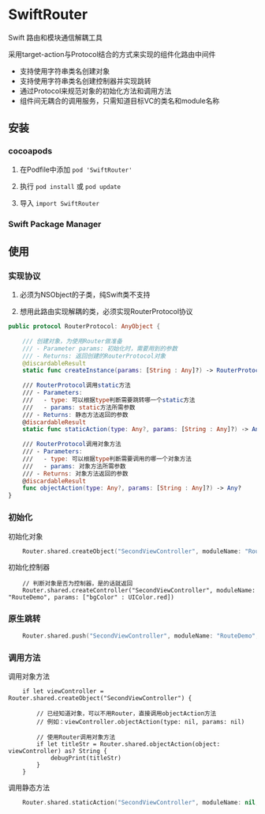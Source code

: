 # SwiftRouter


Swift 路由和模块通信解耦工具

采用target-action与Protocol结合的方式来实现的组件化路由中间件

- 支持使用字符串类名创建对象
- 支持使用字符串类名创建控制器并实现跳转
- 通过Protocol来规范对象的初始化方法和调用方法
- 组件间无耦合的调用服务，只需知道目标VC的类名和module名称

## 安装

### cocoapods

1. 在Podfile中添加 `pod 'SwiftRouter'`

2. 执行 `pod install` 或 `pod update`

3. 导入 `import SwiftRouter`

### Swift Package Manager


## 使用

### 实现协议
1. 必须为NSObject的子类，纯Swift类不支持

2. 想用此路由实现解耦的类，必须实现RouterProtocol协议

```swift
public protocol RouterProtocol: AnyObject {
    
    /// 创建对象，为使用Router做准备
    /// - Parameter params: 初始化时，需要用到的参数
    /// - Returns: 返回创建的RouterProtocol对象
    @discardableResult
    static func createInstance(params: [String : Any]?) -> RouterProtocol
    
    /// RouterProtocol调用static方法
    /// - Parameters:
    ///   - type: 可以根据type判断需要跳转哪一个static方法
    ///   - params: static方法所需参数
    /// - Returns: 静态方法返回的参数
    @discardableResult
    static func staticAction(type: Any?, params: [String : Any]?) -> Any?
    
    /// RouterProtocol调用对象方法
    /// - Parameters:
    ///   - type: 可以根据type判断需要调用的哪一个对象方法
    ///   - params: 对象方法所需参数
    /// - Returns: 对象方法返回的参数
    @discardableResult
    func objectAction(type: Any?, params: [String : Any]?) -> Any?
}

```

### 初始化
初始化对象
```swift
    Router.shared.createObject("SecondViewController", moduleName: "RouteDemo", params: ["bgColor" : UIColor.red])
```

初始化控制器
```swoft
    // 判断对象是否为控制器，是的话就返回
    Router.shared.createController("SecondViewController", moduleName: "RouteDemo", params: ["bgColor" : UIColor.red])
```

### 原生跳转
```swift
    Router.shared.push("SecondViewController", moduleName: "RouteDemo", from: self, params: ["bgColor" : UIColor.red], animation: true)
```

### 调用方法
调用对象方法
```swfit
    if let viewController = Router.shared.createObject("SecondViewController") {
    
        // 已经知道对象，可以不用Router，直接调用objectAction方法
        // 例如：viewController.objectAction(type: nil, params: nil)
        
        // 使用Router调用对象方法
        if let titleStr = Router.shared.objectAction(object: viewController) as? String {
            debugPrint(titleStr)
        }
    }
```

调用静态方法
```swift
    Router.shared.staticAction("SecondViewController", moduleName: nil, type: nil, params: nil)
```


